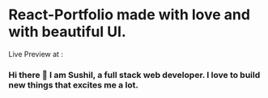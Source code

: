 # React-Portfolio made with love and with beautiful UI.

Live Preview at :

### Hi there 👋 I am Sushil, a full stack web developer. I love to build new things that excites me a lot.
